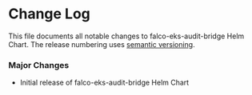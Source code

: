 # Change Log

This file documents all notable changes to falco-eks-audit-bridge Helm Chart. The release
numbering uses [semantic versioning](http://semver.org).

### Major Changes

* Initial release of falco-eks-audit-bridge Helm Chart
